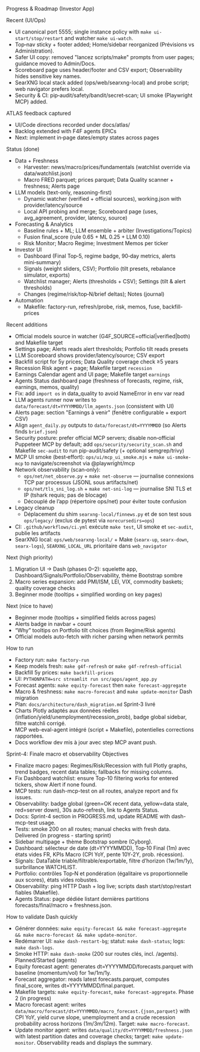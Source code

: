 Progress & Roadmap (Investor App)

Recent (UI/Ops)
- UI canonical port 5555; single instance policy with `make ui-start/stop/restart` and watcher `make ui-watch`.
- Top‑nav sticky + footer added; Home/sidebar reorganized (Prévisions vs Administration).
- Safer UI copy: removed "lancez scripts/make" prompts from user pages; guidance moved to Admin/Docs.
- Scoreboard page uses header/footer and CSV export; Observability hides sensitive key names.
- SearXNG local stack added (ops/web/searxng-local) and probe script; web navigator prefers local.
- Security & CI: pip‑audit/safety/bandit/secret‑scan; UI smoke (Playwright MCP) added.

ATLAS feedback captured
- UI/Code directions recorded under docs/atlas/
- Backlog extended with F4F agents EPICs
- Next: implement in‑page dates/empty states across pages

Status (done)
- Data + Freshness
  - Harvester: news/macro/prices/fundamentals (watchlist override via data/watchlist.json)
  - Macro FRED parquet; prices parquet; Data Quality scanner + freshness; Alerts page
- LLM models (text-only, reasoning-first)
  - Dynamic watcher (verified + official sources), working.json with provider/latency/source
  - Local API probing and merge; Scoreboard page (uses, avg_agreement, provider, latency, source)
- Forecasting & Analytics
  - Baseline rules + ML; LLM ensemble + arbiter (Investigations/Topics)
  - Fusion final_score (rule 0.65 + ML 0.25 + LLM 0.10)
  - Risk Monitor; Macro Regime; Investment Memos per ticker
- Investor UI
  - Dashboard (Final Top‑5, regime badge, 90‑day metrics, alerts mini‑summary)
  - Signals (weight sliders, CSV); Portfolio (tilt presets, rebalance simulator, exports)
  - Watchlist manager; Alerts (thresholds + CSV); Settings (tilt & alert thresholds)
  - Changes (regime/risk/top‑N/brief deltas); Notes (journal)
- Automation
  - Makefile: factory-run, refresh/probe, risk, memos, fuse, backfill-prices

Recent additions
- Official models source in watcher (G4F_SOURCE=official|verified|both) and Makefile target
- Settings page; Alerts reads alert thresholds; Portfolio tilt reads presets
- LLM Scoreboard shows provider/latency/source; CSV export
- Backfill script for 5y prices; Data Quality coverage check ≥5 years
- Recession Risk agent + page; Makefile target `recession`
- Earnings Calendar agent and UI page; Makefile target `earnings`
- Agents Status dashboard page (freshness of forecasts, regime, risk, earnings, memos, quality)
- Fix: add `import os` in data_quality to avoid NameError in env var read
- LLM agents runner now writes to `data/forecast/dt=YYYYMMDD/llm_agents.json` (consistent with UI)
- Alerts page: section "Earnings à venir" (fenêtre configurable + export CSV)
- Align `agent_daily.py` outputs to `data/forecast/dt=YYYYMMDD` (so Alerts finds `brief.json`)
- Security posture: prefer official MCP servers; disable non‑official Puppeteer MCP by default; add `ops/security/security_scan.sh` and Makefile `sec-audit` to run pip-audit/safety (+ optional semgrep/trivy)
- MCP UI smoke (best‑effort): `ops/ui/mcp_ui_smoke.mjs` + `make ui-smoke-mcp` to navigate/screenshot via @playwright/mcp
- Network observability (scan‑only):
  - `ops/net/net_observe.py` + `make net-observe` — journalise connexions TCP par processus (JSONL sous artifacts/net)
  - `ops/net/tls_sni_log.sh` + `make net-sni-log` — journalise SNI TLS et IP (tshark requis; pas de blocage)
  - Découplé de l’app (répertoire ops/net) pour éviter toute confusion
- Legacy cleanup
  - Déplacement du shim `searxng-local/finnews.py` et de son test sous `ops/legacy/` (exclus de pytest via `norecursedirs=ops`)
 - CI: `.github/workflows/ci.yml` exécute `make test`, UI smoke et `sec-audit`, publie les artifacts
 - SearXNG local: `ops/web/searxng-local/` + Make (`searx-up`, `searx-down`, `searx-logs`), `SEARXNG_LOCAL_URL` prioritaire dans `web_navigator`

Next (high priority)
1) Migration UI → Dash (phases 0–2): squelette app, Dashboard/Signals/Portfolio/Observability, thème Bootstrap sombre
2) Macro series expansion: add PMI/ISM, LEI, VIX, commodity baskets; quality coverage checks
3) Beginner mode (tooltips + simplified wording on key pages)

Next (nice to have)
- Beginner mode (tooltips + simplified fields across pages)
- Alerts badge in navbar + count
- “Why” tooltips on Portfolio tilt choices (from Regime/Risk agents)
- Official models auto-fetch with richer parsing when network permits

How to run
- Factory run: `make factory-run`
- Keep models fresh: `make g4f-refresh` or `make g4f-refresh-official`
- Backfill 5y prices: `make backfill-prices`
- UI: `PYTHONPATH=src streamlit run src/apps/agent_app.py`
- Forecast agents: `make equity-forecast` then `make forecast-aggregate`
- Macro & freshness: `make macro-forecast` and `make update-monitor`
Dash migration
- Plan: `docs/architecture/dash_migration.md`
Sprint‑3 livré
- Charts Plotly adaptés aux données réelles (inflation/yield/unemployment/recession_prob), badge global sidebar, filtre watchli corrigé.
- MCP web-eval-agent intégré (script + Makefile), potentielles corrections rapportées.
- Docs workflow dev mis à jour avec step MCP avant push.

Sprint-4: Finale macro et observability
Objectives
- Finalize macro pages: Regimes/Risk/Recession with full Plotly graphs, trend badges, recent data tables; fallbacks for missing columns.
- Fix Dashboard watchlist: ensure Top-10 filtering works for entered tickers, show Alert if none found.
- MCP tests: run dash-mcp-test on all routes, analyze report and fix issues.
- Observability: badge global (green=OK recent data, yellow=data stale, red=server down), 30s auto-refresh, link to Agents Status.
- Docs: Sprint-4 section in PROGRESS.md, update README with dash-mcp-test usage.
- Tests: smoke 200 on all routes; manual checks with fresh data.
Delivered (in progress - starting sprint)
- Sidebar multipage + thème Bootstrap sombre (Cyborg).
- Dashboard: sélecteur de date (dt=YYYYMMDD), Top‑10 Final (1m) avec états vides FR, KPIs Macro (CPI YoY, pente 10Y‑2Y, prob. récession).
- Signals: DataTable triable/filtrable/exportable, filtre d’horizon (1w/1m/1y), surbrillance WATCHLIST.
- Portfolio: contrôles Top‑N et pondération (égalitaire vs proportionnelle aux scores), états vides robustes.
- Observability: ping HTTP Dash + log live; scripts dash start/stop/restart fiables (Makefile).
- Agents Status: page dédiée listant dernières partitions forecasts/final/macro + freshness.json.

How to validate Dash quickly
- Générer données: `make equity-forecast && make forecast-aggregate && make macro-forecast && make update-monitor`.
- Redémarrer UI: `make dash-restart-bg`; statut: `make dash-status`; logs: `make dash-logs`.
- Smoke HTTP: `make dash-smoke` (200 sur routes clés, incl. /agents).
Planned/Started (agents)
- Equity forecast agent: generates dt=YYYYMMDD/forecasts.parquet with baseline (momentum/vol) for 1w/1m/1y.
- Forecast aggregator: reads latest forecasts.parquet, computes final_score, writes dt=YYYYMMDD/final.parquet.
- Makefile targets: `make equity-forecast`, `make forecast-aggregate`.
Phase 2 (in progress)
- Macro forecast agent: writes `data/macro/forecast/dt=YYYYMMDD/macro_forecast.{json,parquet}` with CPI YoY, yield curve slope, unemployment and a crude recession probability across horizons (1m/3m/12m). Target: `make macro-forecast`.
- Update monitor agent: writes `data/quality/dt=YYYYMMDD/freshness.json` with latest partition dates and coverage checks; target: `make update-monitor`. Observability reads and displays the summary.
